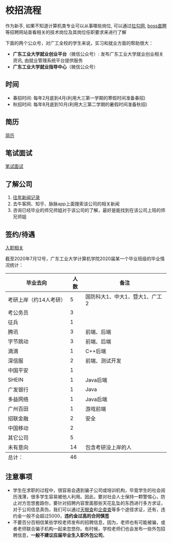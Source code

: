 # 校招流程
作为新手, 如果不知道计算机类专业可以从事哪些岗位, 可以通过[拉勾网](https://www.lagou.com/), [boss直聘](https://www.zhipin.com/)等招聘网站查看相关的技术岗位及其岗位任职要求来进行了解

下面的两个公众号，对广工全校的学生来说，实习和就业方面的帮助很大：
- **广东工业大学就业创业平台**（微信公众号）: 发布广东工业大学就业创业相关资讯, 由就业管理系统平台提供服务
- **广东工业大学就业指导中心**（微信公众号）

## 时间
- 春招时间: 每年2月底到4月(利用大三第一学期的寒假时间准备春招)
- 秋招时间: 每年8月底到10月(利用大三第二学期的暑假时间准备秋招)

## 简历
[简历](./简历.md)

## 笔试面试
[笔试面试](./笔试面试.md)

## 了解公司
1. [往年新闻记录](./factory.md)
2. 去牛客网、知乎、脉脉app上面搜索该公司的相关新闻
3. 咨询已经毕业的师兄师姐对于该公司的了解，最好是能找到在该公司上班的师兄师姐

## 签约/待遇
[入职相关](./入职相关.md)

截至2020年7月12号，广东工业大学计算机学院2020届某一个毕业班级的毕业情况统计：
<table>
  <thead>
    <th>毕业去向</th>
    <th>人数</th>
    <th>备注</th>
  </thead>
  <tfoot>
    <tr>
      <td>总计：</td>
      <td>46</td>
      <td></td>
    </tr>
  </tfoot>
  <tbody>
    <tr>
      <td>考研上岸（约14人考研）</td>
      <td>5</td>
      <td>国防科大1、中大1、暨大1、广工2</td>
    </tr>
    <tr>
      <td>考公务员</td>
      <td>3</td>
      <td></td>
    </tr>
    <tr>
      <td>征兵</td>
      <td>1</td>
      <td></td>
    </tr>
    <tr>
      <td>腾讯</td>
      <td>3</td>
      <td>前端、后端</td>
    </tr>
    <tr>
      <td>字节跳动</td>
      <td>3</td>
      <td>前端、后端</td>
    </tr>
    <tr>
      <td>滴滴</td>
      <td>1</td>
      <td>C++后端</td>
    </tr>
    <tr>
      <td>深信服</td>
      <td>2</td>
      <td>前端、测试开发</td>
    </tr>
    <tr>
      <td>中国平安</td>
      <td>1</td>
      <td></td>
    </tr>
    <tr>
      <td>SHEIN</td>
      <td>1</td>
      <td>Java后端</td>
    </tr>
    <tr>
      <td>广发银行</td>
      <td>1</td>
      <td>Java</td>
    </tr>
    <tr>
      <td>多益网络</td>
      <td>1</td>
      <td>Java后端</td>
    </tr>
    <tr>
      <td>广州百田</td>
      <td>1</td>
      <td>游戏前端</td>
    </tr>
    <tr>
      <td>招联金融</td>
      <td>2</td>
      <td>安全</td>
    </tr>
    <tr>
      <td>中国移动</td>
      <td>2</td>
      <td></td>
    </tr>
    <tr>
      <td>其它公司</td>
      <td>5</td>
      <td></td>
    </tr>
    <tr>
      <td>未有意向</td>
      <td>14</td>
      <td>包含考研没上岸的人</td>
    </tr>
  </tbody>
</table>

## 注意事项
- 学生在求职的过程中，很容易会遇到骗子公司或培训机构，毕竟学生的社会阅历浅薄，很多学生容易被他人利用。因此，要对社会人士保持一颗警惕心，防止对方忽悠套路你，要针对招聘内容里面那些天花乱坠的东西进行多方求证，对于公司信息真伪，我们可以通过[天眼查](https://www.tianyancha.com/)和[企查查](https://www.qichacha.com/)等多个途径求证，还有，违约金一般不会超过5000，**违约金过高的合同慎签**
- 不要百分百相信某些学校老师发布的招聘信息，因为，老师也有可能被骗，或者老师联合骗子机构一起来忽悠你。有时候，学校老师们也会发布一些外包招聘信息，**一般不建议应届毕业生入职外包公司**。

